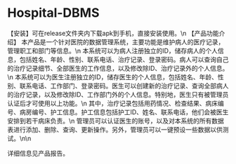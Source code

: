 # Hospital-DBMS
【安装】可在release文件夹内下载apk到手机，直接安装使用。\n
【产品功能介绍】
本产品是一个针对医院的数据管理系统，主要功能是维护病人的医疗记录，管理职工和部门等信息。\n
本系统可以为病人注册独立的ID，储存病人的个人信息，包括姓名、年龄、性别、联系电话、治疗记录、登录密码。病人可以查询自己的治疗记录细节、全部医生的工作信息，以及修改除ID、治疗记录外的个人信息。\n
本系统可以为医生注册独立的ID，储存医生的个人信息，包括姓名、年龄、性别、联系电话、工作部门、登录密码。医生可以创建新的治疗记录、查询全部病人的治疗记录，以及修改除ID、工作部门外的个人信息。特别地，医生只有被管理员认证后才可使用以上功能。\n
其中，治疗记录包括用药情况、检查结果、病床编号、病房编号、护工信息。护工信息包括护工ID、姓名、联系电话，他们会被医生安排到若干病床负责。\n
管理员可以认证医生的账号，以及对本系统的所有数据表进行添加、删除、查询、更新操作。另外，管理员可以一键预设一些数据以供测试。\n\n

详细信息见产品报告。
